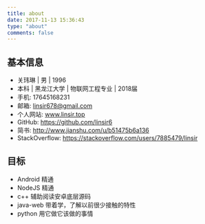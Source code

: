 ```yaml
---
title: about
date: 2017-11-13 15:36:43
type: "about"
comments: false
---
```



## 基本信息

- 关玮琳 | 男 | 1996
- 本科 | ⿊龙江大学 | 物联网⼯程专业 | 2018届
- 手机: 17645168231
- 邮箱: linsir678@gmail.com
- 个人网站: www.linsir.top
- GitHub: https://github.com/linsir6
- 简书: http://www.jianshu.com/u/b51475b6a136
- StackOverflow: https://stackoverflow.com/users/7885479/linsir





## 目标

- Android 精通
- NodeJS 精通
- c++ 辅助阅读安卓底层源码
- java-web 带着学，了解以前很少接触的特性
- python 用它做它该做的事情

